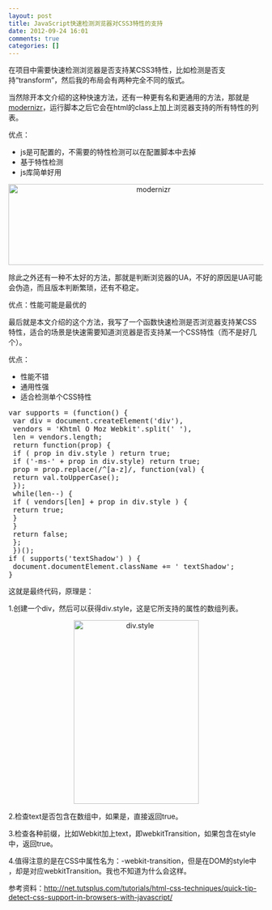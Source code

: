 ```yaml
---
layout: post
title: JavaScript快速检测浏览器对CSS3特性的支持
date: 2012-09-24 16:01
comments: true
categories: []
---
```

在项目中需要快速检测浏览器是否支持某CSS3特性，比如检测是否支持“transform”，然后我的布局会有两种完全不同的版式。

当然除开本文介绍的这种快速方法，还有一种更有名和更通用的方法，那就是<a href="http://modernizr.com/">modernizr</a>，运行脚本之后它会在html的class上加上浏览器支持的所有特性的列表。

优点：
<ul>
	<li>js是可配置的，不需要的特性检测可以在配置脚本中去掉</li>
	<li>基于特性检测</li>
	<li>js库简单好用</li>
</ul>
<p style="text-align: center;"><img class="aligncenter size-full wp-image-1407" title="modernizr" src="http://yuguo.us/weblog/files/2012/09/1.png" alt="modernizr" width="557" height="160" /></p>
除此之外还有一种不太好的方法，那就是判断浏览器的UA，不好的原因是UA可能会伪造，而且版本判断繁琐，还有不稳定。

优点：性能可能是最优的

最后就是本文介绍的这个方法，我写了一个函数快速检测是否浏览器支持某CSS特性，适合的场景是快速需要知道浏览器是否支持某一个CSS特性（而不是好几个）。

优点：
<ul>
	<li>性能不错</li>
	<li>通用性强</li>
	<li>适合检测单个CSS特性</li>
</ul>
<pre>var supports = (function() {
 var div = document.createElement('div'),
 vendors = 'Khtml O Moz Webkit'.split(' '),
 len = vendors.length;
 return function(prop) {
 if ( prop in div.style ) return true;
 if ('-ms-' + prop in div.style) return true;
 prop = prop.replace(/^[a-z]/, function(val) {
 return val.toUpperCase();
 });
 while(len--) {
 if ( vendors[len] + prop in div.style ) {
 return true;
 }
 }
 return false;
 };
 })();
if ( supports('textShadow') ) {
 document.documentElement.className += ' textShadow';
}</pre>
这就是最终代码，原理是：

1.创建一个div，然后可以获得div.style，这是它所支持的属性的数组列表。
<p style="text-align: center;"><img class="aligncenter size-full wp-image-1408" title="div.style" src="http://yuguo.us/weblog/files/2012/09/2.png" alt="div.style" width="247" height="363" /></p>
2.检查text是否包含在数组中，如果是，直接返回true。

3.检查各种前缀，比如Webkit加上text，即webkitTransition，如果包含在style中，返回true。

4.值得注意的是在CSS中属性名为：-webkit-transition，但是在DOM的style中 ，却是对应webkitTransition。我也不知道为什么会这样。

参考资料：<a href="http://net.tutsplus.com/tutorials/html-css-techniques/quick-tip-detect-css-support-in-browsers-with-javascript/">http://net.tutsplus.com/tutorials/html-css-techniques/quick-tip-detect-css-support-in-browsers-with-javascript/</a>
